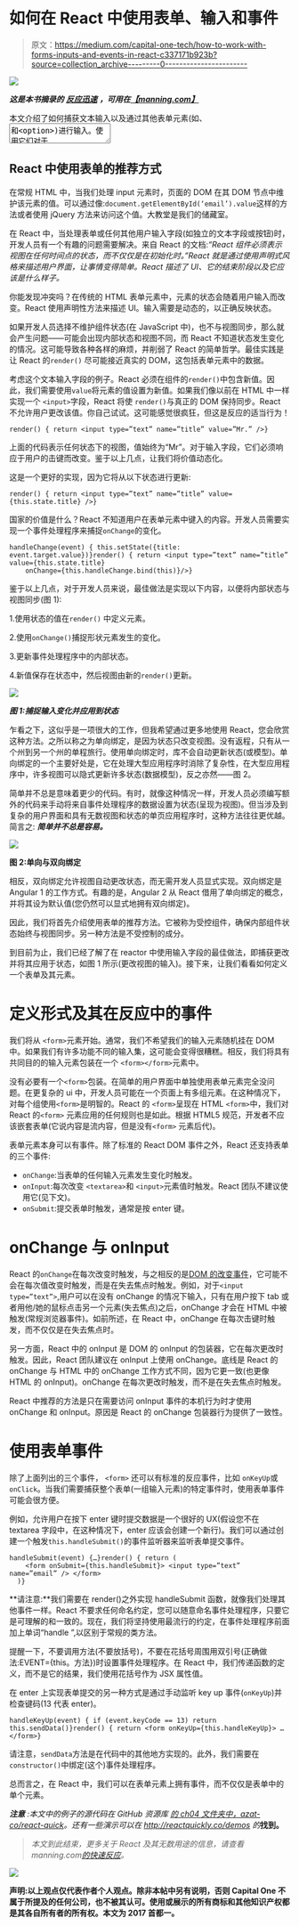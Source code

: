 # 如何在 React 中使用表单、输入和事件

> 原文：<https://medium.com/capital-one-tech/how-to-work-with-forms-inputs-and-events-in-react-c337171b923b?source=collection_archive---------0----------------------->

![](img/38905e71a2b911a7ad708fc8f01abb14.png)

***这是本书摘录的*** [***反应迅速***](https://www.manning.com/books/react-quickly) ***，可用在***[***【manning.com】***](https://manning.com/)

本文介绍了如何捕获文本输入以及通过其他表单元素(如、<textarea>和<option>)进行输入。使用它们对于 web 开发来说是至关重要的，因为它们允许我们的应用程序接收来自用户的数据(例如文本)和动作(例如点击)。</option></textarea>

## **React 中使用表单的推荐方式**

在常规 HTML 中，当我们处理 input 元素时，页面的 DOM 在其 DOM 节点中维护该元素的值。可以通过像:`document.getElementById(‘email’).value`这样的方法或者使用 jQuery 方法来访问这个值。大教堂是我们的储藏室。

在 React 中，当处理表单或任何其他用户输入字段(如独立的文本字段或按钮)时，开发人员有一个有趣的问题需要解决。来自 React 的文档:*“React 组件必须表示视图在任何时间点的状态，而不仅仅是在初始化时。”React 就是通过使用声明式风格来描述用户界面，让事情变得简单。React 描述了 UI、它的结束阶段以及它应该是什么样子。*

你能发现冲突吗？在传统的 HTML 表单元素中，元素的状态会随着用户输入而改变。React 使用声明性方法来描述 UI。输入需要是动态的，以正确反映状态。

如果开发人员选择不维护组件状态(在 JavaScript 中)，也不与视图同步，那么就会产生问题——可能会出现内部状态和视图不同，而 React 不知道状态发生变化的情况。这可能导致各种各样的麻烦，并削弱了 React 的简单哲学。最佳实践是让 React 的`render()` 尽可能接近真实的 DOM，这包括表单元素中的数据。

考虑这个文本输入字段的例子。React 必须在组件的`render()`中包含新值。因此，我们需要使用`value`将元素的值设置为新值。如果我们像以前在 HTML 中一样实现一个 `<input>`字段，React 将使 `render()`与真正的 DOM 保持同步。React 不允许用户更改该值。你自己试试。这可能感觉很疯狂，但这是反应的适当行为！

```
render() { return <input type=”text” name=”title” value=”Mr.” />}
```

上面的代码表示任何状态下的视图，值始终为“Mr”。对于输入字段，它们必须响应于用户的击键而改变。鉴于以上几点，让我们将价值动态化。

这是一个更好的实现，因为它将从以下状态进行更新:

```
render() { return <input type=”text” name=”title” value={this.state.title} />}
```

国家的价值是什么？React 不知道用户在表单元素中键入的内容。开发人员需要实现一个事件处理程序来捕捉`onChange`的变化。

```
handleChange(event) { this.setState({title: event.target.value})}render() { return <input type=”text” name=”title” value={this.state.title} 
    onChange={this.handleChange.bind(this)}/>}
```

鉴于以上几点，对于开发人员来说，最佳做法是实现以下内容，以便将内部状态与视图同步(图 1):

1.使用状态的值在`render()` 中定义元素。

2.使用`onChange()`捕捉形状元素发生的变化。

3.更新事件处理程序中的内部状态。

4.新值保存在状态中，然后视图由新的`render()`更新。

![](img/08a01d07fe0a011489e551bb5e4dc156.png)

***图 1:捕捉输入变化并应用到状态***

乍看之下，这似乎是一项很大的工作，但我希望通过更多地使用 React，您会欣赏这种方法。之所以称之为单向绑定，是因为状态只改变视图。没有返程，只有从一个州到另一个州的单程旅行。使用单向绑定时，库不会自动更新状态(或模型)。单向绑定的一个主要好处是，它在处理大型应用程序时消除了复杂性，在大型应用程序中，许多视图可以隐式更新许多状态(数据模型)，反之亦然——图 2。

简单并不总是意味着更少的代码。有时，就像这种情况一样，开发人员必须编写额外的代码来手动将来自事件处理程序的数据设置为状态(呈现为视图)。但当涉及到复杂的用户界面和具有无数视图和状态的单页应用程序时，这种方法往往更优越。简言之: ***简单并不总是容易。***

![](img/af41b78f3df540d609de18d92d7694f7.png)

**图 2:单向与双向绑定**

相反，双向绑定允许视图自动更改状态，而无需开发人员显式实现。双向绑定是 Angular 1 的工作方式。有趣的是，Angular 2 从 React 借用了单向绑定的概念，并将其设为默认值(您仍然可以显式地拥有双向绑定)。

因此，我们将首先介绍使用表单的推荐方法。它被称为受控组件，确保内部组件状态始终与视图同步。另一种方法是不受控制的成分。

到目前为止，我们已经了解了在 reactor 中使用输入字段的最佳做法，即捕获更改并将其应用于状态，如图 1 所示(更改视图的输入)。接下来，让我们看看如何定义一个表单及其元素。

# 定义形式及其在反应中的事件

我们将从 `<form>`元素开始。通常，我们不希望我们的输入元素随机挂在 DOM 中。如果我们有许多功能不同的输入集，这可能会变得很糟糕。相反，我们将具有共同目的的输入元素包装在一个 `<form></form>`元素中。

没有必要有一个`<form>`包装。在简单的用户界面中单独使用表单元素完全没问题。在更复杂的 ui 中，开发人员可能在一个页面上有多组元素。在这种情况下，对每个组使用`<form>`是明智的。React 的 `<form>`呈现在 HTML `<form>`中，我们对 React 的`<form>` 元素应用的任何规则也是如此。根据 HTML5 规范，开发者不应该嵌套表单(它说内容是流内容，但是没有`<form>` 元素后代)。

表单元素本身可以有事件。除了标准的 React DOM 事件之外，React 还支持表单的三个事件:

*   `onChange`:当表单的任何输入元素发生变化时触发。
*   `onInput`:每次改变 `<textarea>`和 `<input>`元素值时触发。React 团队不建议使用它(见下文)。
*   `onSubmit`:提交表单时触发，通常是按 enter 键。

# onChange 与 onInput

React 的`onChange`在每次改变时触发，与之相反的是[DOM 的改变事件](https://developer.mozilla.org/en-US/docs/Web/Events/change)，它可能不会在每次值改变时触发，而是在失去焦点时触发。例如，对于`<input type=”text”>`,用户可以在没有 onChange 的情况下输入，只有在用户按下 tab 或者用他/她的鼠标点击另一个元素(失去焦点)之后，onChange 才会在 HTML 中被触发(常规浏览器事件)。如前所述，在 React 中，onChange 在每次击键时触发，而不仅仅是在失去焦点时。

另一方面，React 中的 onInput 是 DOM 的 onInput 的包装器，它在每次更改时触发。因此，React 团队建议在 onInput 上使用 onChange。底线是 React 的 onChange 与 HTML 中的 onChange 工作方式不同，因为它更一致(也更像 HTML 的 onInput)。onChange 在每次更改时触发，而不是在失去焦点时触发。

React 中推荐的方法是只在需要访问 onInput 事件的本机行为时才使用 onChange 和 onInput。原因是 React 的 onChange 包装器行为提供了一致性。

# 使用表单事件

除了上面列出的三个事件， `<form>` 还可以有标准的反应事件，比如 `onKeyUp`或`onClick`。当我们需要捕获整个表单(一组输入元素)的特定事件时，使用表单事件可能会很方便。

例如，允许用户在按下 enter 键时提交数据是一个很好的 UX(假设您不在 textarea 字段中，在这种情况下，enter 应该会创建一个新行)。我们可以通过创建一个触发`this.handleSubmit()`的事件监听器来监听表单提交事件。

```
handleSubmit(event) {…}render() { return (
    <form onSubmit={this.handleSubmit}> <input type=”text” name=”email” /> </form>
  )}
```

**请注意:**我们需要在 render()之外实现 handleSubmit 函数，就像我们处理其他事件一样。React 不要求任何命名约定，您可以随意命名事件处理程序，只要它是可理解的和一致的。现在，我们将坚持使用最流行的约定，在事件处理程序前面加上单词“handle ”,以区别于常规的类方法。

提醒一下，不要调用方法(不要放括号)，不要在花括号周围用双引号(正确做法:EVENT={this。方法})时设置事件处理程序。在 React 中，我们传递函数的定义，而不是它的结果，我们使用花括号作为 JSX 属性值。

在 enter 上实现表单提交的另一种方式是通过手动监听 key up 事件(`onKeyUp`)并检查键码(13 代表 enter)。

```
handleKeyUp(event) { if (event.keyCode == 13) return this.sendData()}render() { return <form onKeyUp={this.handleKeyUp}> … </form>}
```

请注意，`sendData`方法是在代码中的其他地方实现的。此外，我们需要在`constructor()`中绑定(这个)事件处理程序。

总而言之，在 React 中，我们可以在表单元素上拥有事件，而不仅仅是表单中的单个元素。

***注意*** *:本文中的例子的源代码在 GitHub 资源库* [*的 ch04 文件夹中，azat-co/react-quick*](https://github.com/azat-co/react)*。还有一些演示可以在 http://reactquickly.co/demos 的*[](http://reactquickly.co/demos)**找到。**

> *本文到此结束，更多关于 React 及其无数用途的信息，请查看 manning.com[的](https://manning.com/)[快速反应](https://www.manning.com/books/react-quickly)。*

*[![](img/e414c0fc7852d187b5178e1199ef35c2.png)](https://www.manning.com/books/react-quickly)*

****声明:以上观点仅代表作者个人观点。除非本帖中另有说明，否则 Capital One 不属于所提及的任何公司，也不被其认可。使用或展示的所有商标和其他知识产权都是其各自所有者的所有权。本文为 2017 首都一。****